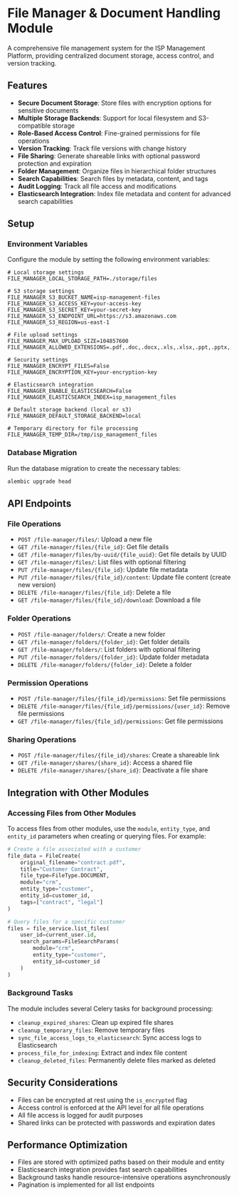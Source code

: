 # File Manager & Document Handling Module

A comprehensive file management system for the ISP Management Platform, providing centralized document storage, access control, and version tracking.

## Features

- **Secure Document Storage**: Store files with encryption options for sensitive documents
- **Multiple Storage Backends**: Support for local filesystem and S3-compatible storage
- **Role-Based Access Control**: Fine-grained permissions for file operations
- **Version Tracking**: Track file versions with change history
- **File Sharing**: Generate shareable links with optional password protection and expiration
- **Folder Management**: Organize files in hierarchical folder structures
- **Search Capabilities**: Search files by metadata, content, and tags
- **Audit Logging**: Track all file access and modifications
- **Elasticsearch Integration**: Index file metadata and content for advanced search capabilities

## Setup

### Environment Variables

Configure the module by setting the following environment variables:

```
# Local storage settings
FILE_MANAGER_LOCAL_STORAGE_PATH=./storage/files

# S3 storage settings
FILE_MANAGER_S3_BUCKET_NAME=isp-management-files
FILE_MANAGER_S3_ACCESS_KEY=your-access-key
FILE_MANAGER_S3_SECRET_KEY=your-secret-key
FILE_MANAGER_S3_ENDPOINT_URL=https://s3.amazonaws.com
FILE_MANAGER_S3_REGION=us-east-1

# File upload settings
FILE_MANAGER_MAX_UPLOAD_SIZE=104857600
FILE_MANAGER_ALLOWED_EXTENSIONS=.pdf,.doc,.docx,.xls,.xlsx,.ppt,.pptx,.txt,.csv,.zip,.rar,.jpg,.jpeg,.png,.gif

# Security settings
FILE_MANAGER_ENCRYPT_FILES=False
FILE_MANAGER_ENCRYPTION_KEY=your-encryption-key

# Elasticsearch integration
FILE_MANAGER_ENABLE_ELASTICSEARCH=False
FILE_MANAGER_ELASTICSEARCH_INDEX=isp_management_files

# Default storage backend (local or s3)
FILE_MANAGER_DEFAULT_STORAGE_BACKEND=local

# Temporary directory for file processing
FILE_MANAGER_TEMP_DIR=/tmp/isp_management_files
```

### Database Migration

Run the database migration to create the necessary tables:

```bash
alembic upgrade head
```

## API Endpoints

### File Operations

- `POST /file-manager/files/`: Upload a new file
- `GET /file-manager/files/{file_id}`: Get file details
- `GET /file-manager/files/by-uuid/{file_uuid}`: Get file details by UUID
- `GET /file-manager/files/`: List files with optional filtering
- `PUT /file-manager/files/{file_id}`: Update file metadata
- `PUT /file-manager/files/{file_id}/content`: Update file content (create new version)
- `DELETE /file-manager/files/{file_id}`: Delete a file
- `GET /file-manager/files/{file_id}/download`: Download a file

### Folder Operations

- `POST /file-manager/folders/`: Create a new folder
- `GET /file-manager/folders/{folder_id}`: Get folder details
- `GET /file-manager/folders/`: List folders with optional filtering
- `PUT /file-manager/folders/{folder_id}`: Update folder metadata
- `DELETE /file-manager/folders/{folder_id}`: Delete a folder

### Permission Operations

- `POST /file-manager/files/{file_id}/permissions`: Set file permissions
- `DELETE /file-manager/files/{file_id}/permissions/{user_id}`: Remove file permissions
- `GET /file-manager/files/{file_id}/permissions`: Get file permissions

### Sharing Operations

- `POST /file-manager/files/{file_id}/shares`: Create a shareable link
- `GET /file-manager/shares/{share_id}`: Access a shared file
- `DELETE /file-manager/shares/{share_id}`: Deactivate a file share

## Integration with Other Modules

### Accessing Files from Other Modules

To access files from other modules, use the `module`, `entity_type`, and `entity_id` parameters when creating or querying files. For example:

```python
# Create a file associated with a customer
file_data = FileCreate(
    original_filename="contract.pdf",
    title="Customer Contract",
    file_type=FileType.DOCUMENT,
    module="crm",
    entity_type="customer",
    entity_id=customer_id,
    tags=["contract", "legal"]
)

# Query files for a specific customer
files = file_service.list_files(
    user_id=current_user.id,
    search_params=FileSearchParams(
        module="crm",
        entity_type="customer",
        entity_id=customer_id
    )
)
```

### Background Tasks

The module includes several Celery tasks for background processing:

- `cleanup_expired_shares`: Clean up expired file shares
- `cleanup_temporary_files`: Remove temporary files
- `sync_file_access_logs_to_elasticsearch`: Sync access logs to Elasticsearch
- `process_file_for_indexing`: Extract and index file content
- `cleanup_deleted_files`: Permanently delete files marked as deleted

## Security Considerations

- Files can be encrypted at rest using the `is_encrypted` flag
- Access control is enforced at the API level for all file operations
- All file access is logged for audit purposes
- Shared links can be protected with passwords and expiration dates

## Performance Optimization

- Files are stored with optimized paths based on their module and entity
- Elasticsearch integration provides fast search capabilities
- Background tasks handle resource-intensive operations asynchronously
- Pagination is implemented for all list endpoints
